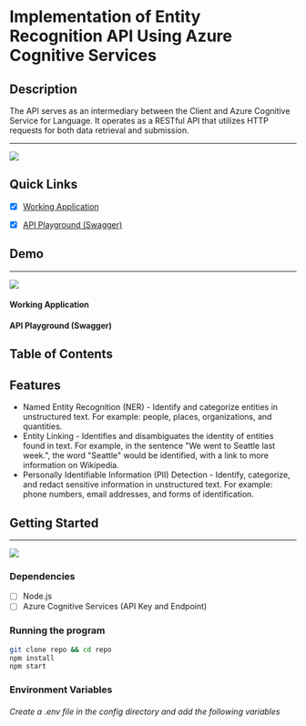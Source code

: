 # Implementation of Entity Recognition API Using Azure Cognitive Services

## Description
The API serves as an intermediary between the Client and Azure Cognitive Service for Language. It operates as a RESTful API that utilizes HTTP requests for both data retrieval and submission.

---
<a href="http://159.65.233.166:3000/">![](https://img.shields.io/badge/QuickLinks-Demo-blue)</a>

## Quick Links
- [x] [Working Application](http://159.65.233.166:3000/)

- [x] [API Playground (Swagger)](http://159.65.233.166:3000/api-docs/)

## Demo

---
<a href="">![](https://img.shields.io/badge/LiveDemo-POC-red)</a>

#### Working Application
<gif goes here>

#### API Playground (Swagger)

<gif goes here>

## Table of Contents
  
## Features
  - Named Entity Recognition (NER) - Identify and categorize entities in unstructured text. For example: people, places, organizations, and quantities.
  - Entity Linking - Identifies and disambiguates the identity of entities found in text. For example, in the sentence "We went to Seattle last week.", the word "Seattle" would be identified, with a link to more information on Wikipedia.
  - Personally Identifiable Information (PII) Detection - Identify, categorize, and redact sensitive information in unstructured text. For example: phone numbers, email addresses, and forms of identification.
  
 ## Getting Started

---
<a href="">![](https://img.shields.io/badge/GettingStarted-Setup-purple) </a>

### Dependencies

- [ ] Node.js
- [ ] Azure Cognitive Services (API Key and Endpoint)

### Running the program
```bash
git clone repo && cd repo
npm install
npm start
```
### Environment Variables
###### Create a .env file in the config directory and add the following variables ####

```bash

```
  

